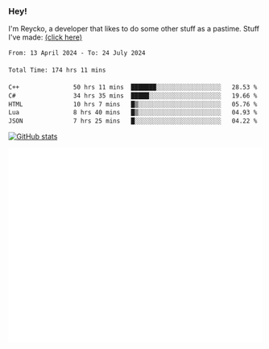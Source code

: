 ### Hey!
I'm Reycko, a developer that likes to do some other stuff as a pastime.
Stuff I've made: [(click here)](https://pastebin.com/raw/QiNpEYja)

<!--START_SECTION:wakasection-->

```txt
From: 13 April 2024 - To: 24 July 2024

Total Time: 174 hrs 11 mins

C++               50 hrs 11 mins  ███████░░░░░░░░░░░░░░░░░░   28.53 %
C#                34 hrs 35 mins  █████░░░░░░░░░░░░░░░░░░░░   19.66 %
HTML              10 hrs 7 mins   █▒░░░░░░░░░░░░░░░░░░░░░░░   05.76 %
Lua               8 hrs 40 mins   █▒░░░░░░░░░░░░░░░░░░░░░░░   04.93 %
JSON              7 hrs 25 mins   █░░░░░░░░░░░░░░░░░░░░░░░░   04.22 %
```

<!--END_SECTION:wakasection-->

[![GitHub stats](https://github-readme-stats.vercel.app/api?username=Reycko&show_icons=true&theme=dark&hide_title=true&count_private=true)](https://github.com/anuraghazra/github-readme-stats)

![Metrics](/github-metrics.svg)
